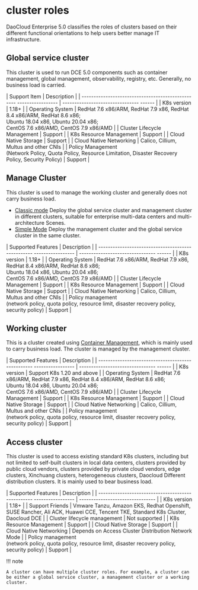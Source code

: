 # cluster roles

DaoCloud Enterprise 5.0 classifies the roles of clusters based on their different functional orientations to help users better manage IT infrastructure.

## Global service cluster

This cluster is used to run DCE 5.0 components such as container management, global management, observability, registry, etc.
Generally, no business load is carried.

| Support Item | Description |
| -------------------------------------------------- ----------------- | -------------------------------- ------ |
| K8s version | 1.18+ |
| Operating System | RedHat 7.6 x86/ARM, RedHat 7.9 x86, RedHat 8.4 x86/ARM, RedHat 8.6 x86;<br>Ubuntu 18.04 x86, Ubuntu 20.04 x86;<br>CentOS 7.6 x86/AMD, CentOS 7.9 x86/AMD |
| Cluster Lifecycle Management | Support |
| K8s Resource Management | Support |
| Cloud Native Storage | Support |
| Cloud Native Networking | Calico, Cillium, Multus and other CNIs |
| Policy Management<br> (Network Policy, Quota Policy, Resource Limitation, Disaster Recovery Policy, Security Policy) | Support |

## Manage Cluster

This cluster is used to manage the working cluster and generally does not carry business load.

- [Classic mode](../../../install/commercial/deploy-requirements.md#_2) Deploy the global service cluster and management cluster in different clusters, suitable for enterprise multi-data centers and multi-architecture Scenes.
- [Simple Mode](../../../install/commercial/deploy-requirements.md#_3) Deploy the management cluster and the global service cluster in the same cluster.

| Supported Features | Description |
| -------------------------------------------------- ----------------- | -------------------------------- ------ |
| K8s version | 1.18+ |
| Operating System | RedHat 7.6 x86/ARM, RedHat 7.9 x86, RedHat 8.4 x86/ARM, RedHat 8.6 x86;<br>Ubuntu 18.04 x86, Ubuntu 20.04 x86;<br>CentOS 7.6 x86/AMD, CentOS 7.9 x86/AMD |
| Cluster Lifecycle Management | Support |
| K8s Resource Management | Support |
| Cloud Native Storage | Support |
| Cloud Native Networking | Calico, Cillium, Multus and other CNIs |
| Policy management<br /> (network policy, quota policy, resource limit, disaster recovery policy, security policy) | Support |

## Working cluster

This is a cluster created using [Container Management](../../03ProductBrief/WhatisKPanda.md), which is mainly used to carry business load. The cluster is managed by the management cluster.

| Supported Features | Description |
| -------------------------------------------------- ----------------- | -------------------------------- ------ |
| K8s version | Support K8s 1.20 and above |
| Operating System | RedHat 7.6 x86/ARM, RedHat 7.9 x86, RedHat 8.4 x86/ARM, RedHat 8.6 x86;<br>Ubuntu 18.04 x86, Ubuntu 20.04 x86;<br>CentOS 7.6 x86/AMD, CentOS 7.9 x86/AMD |
| Cluster Lifecycle Management | Support |
| K8s Resource Management | Support |
| Cloud Native Storage | Support |
| Cloud Native Networking | Calico, Cillium, Multus and other CNIs |
| Policy management<br /> (network policy, quota policy, resource limit, disaster recovery policy, security policy) | Support |

## Access cluster

This cluster is used to access existing standard K8s clusters, including but not limited to self-built clusters in local data centers, clusters provided by public cloud vendors, clusters provided by private cloud vendors, edge clusters, Xinchuang clusters, heterogeneous clusters, Daocloud Different distribution clusters.
It is mainly used to bear business load.

| Supported Features | Description |
| -------------------------------------------------- ----------------- | -------------------------------- |
| K8s version | 1.18+ |
| Support Friends | Vmware Tanzu, Amazon EKS, Redhat Openshift, SUSE Rancher, Ali ACK, Huawei CCE, Tencent TKE, Standard K8s Cluster, Daocloud DCE |
| Cluster lifecycle management | Not supported |
| K8s Resource Management | Support |
| Cloud Native Storage | Support |
| Cloud Native Networking | Depends on Access Cluster Distribution Network Mode |
| Policy management<br /> (network policy, quota policy, resource limit, disaster recovery policy, security policy) | Support |

!!! note

    A cluster can have multiple cluster roles. For example, a cluster can be either a global service cluster, a management cluster or a working cluster.